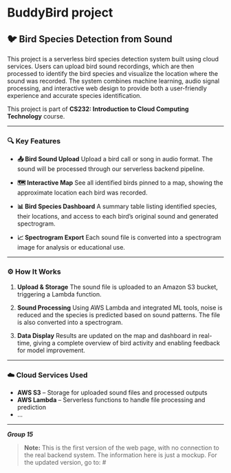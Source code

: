 # BuddyBird project

## 🐦 Bird Species Detection from Sound

This project is a serverless bird species detection system built using cloud services. Users can upload bird sound recordings, which are then processed to identify the bird species and visualize the location where the sound was recorded. The system combines machine learning, audio signal processing, and interactive web design to provide both a user-friendly experience and accurate species identification.

This project is part of **CS232: Introduction to Cloud Computing Technology** course. 

---

### 🔍 Key Features

* **📤 Bird Sound Upload**
  Upload a bird call or song in audio format. The sound will be processed through our serverless backend pipeline.

* **🗺️ Interactive Map**
  See all identified birds pinned to a map, showing the approximate location each bird was recorded.

* **📊 Bird Species Dashboard**
  A summary table listing identified species, their locations, and access to each bird’s original sound and generated spectrogram.

* **📈 Spectrogram Export**
  Each sound file is converted into a spectrogram image for analysis or educational use.

---

### ⚙️ How It Works

1. **Upload & Storage**
   The sound file is uploaded to an Amazon S3 bucket, triggering a Lambda function.

2. **Sound Processing**
   Using AWS Lambda and integrated ML tools, noise is reduced and the species is predicted based on sound patterns. The file is also converted into a spectrogram.

3. **Data Display**
   Results are updated on the map and dashboard in real-time, giving a complete overview of bird activity and enabling feedback for model improvement.

---

### ☁️ Cloud Services Used

* **AWS S3** – Storage for uploaded sound files and processed outputs
* **AWS Lambda** – Serverless functions to handle file processing and prediction
* ...


---


***Group 15***  
> **Note:** This is the first version of the web page, with no connection to the real backend system. The information here is just a mockup. For the updated version, go to: #
